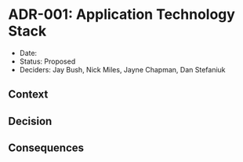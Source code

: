# ADR-001: Application Technology Stack

* Date:
* Status: Proposed
* Deciders: Jay Bush, Nick Miles, Jayne Chapman, Dan Stefaniuk

## Context


## Decision


## Consequences

